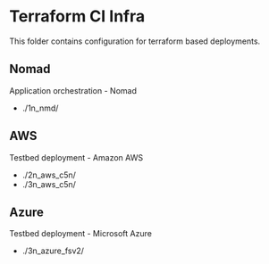 # Terraform CI Infra

This folder contains configuration for terraform based deployments.

## Nomad

Application orchestration - Nomad
- ./1n_nmd/

## AWS

Testbed deployment - Amazon AWS
- ./2n_aws_c5n/
- ./3n_aws_c5n/

## Azure

Testbed deployment - Microsoft Azure
- ./3n_azure_fsv2/
